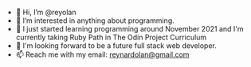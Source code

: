 - 👋 Hi, I’m @reyolan
- 👀 I’m interested in anything about programming.
- 🌱 I just started learning programming around November 2021 and I'm currently taking Ruby Path in The Odin Project Curriculum
- 💞️ I'm looking forward to be a future full stack web developer.
- 📫 Reach me with my email: reynardolan@gmail.com

<!---
reyolan/reyolan is a ✨ special ✨ repository because its `README.md` (this file) appears on your GitHub profile.
You can click the Preview link to take a look at your changes.
--->
